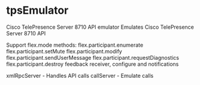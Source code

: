 tpsEmulator
===========

Cisco TelePresence Server 8710 API emulator
Emulates Cisco TelePresence Server 8710 API


Support flex.mode methods:
flex.participant.enumerate
flex.participant.setMute
flex.participant.modify
flex.participant.sendUserMessage
flex.participant.requestDiagnostics
flex.participant.destroy
feedback receiver, configure and notifications


xmlRpcServer - Handles API calls
callServer   - Emulate calls
